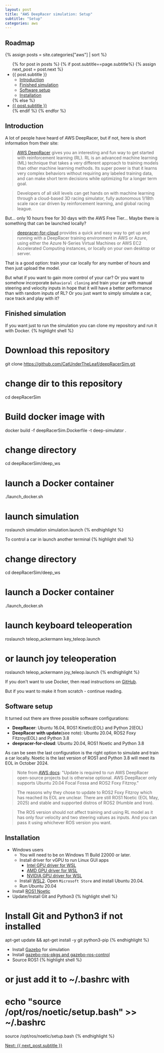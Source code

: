 ```yaml
---
layout: post
title: "AWS DeepRacer simulation: Setup"
subtitle: "Setup"
categories: aws
---
```

## Roadmap
{% assign posts = site.categories["aws"] | sort %}
<ul>
    {% for post in posts %}
      {% if post.subtitle==page.subtitle%}
      {% assign next_post = post.next %}
         <li>{{ post.subtitle }}
            <ul>
               <li><a href="#introduction">Introduction</a></li>
               <li><a href="#finished-simulation">Finished simulation</a></li>
               <li><a href="#software-setup">Software setup</a></li>
               <li><a href="#installation">Installation</a></li>
            </ul>
         </li>
      {% else %}
         <li><a href="{{ post.url }}">{{ post.subtitle }}</a></li>
      {% endif %}
    {% endfor %}
</ul>

## Introduction

A lot of people have heard of AWS DeepRacer, but if not, here is short information from their site:
> [AWS DeepRacer](https://aws.amazon.com/deepracer/?nc=sn&loc=0) gives you an interesting and fun way to get started with reinforcement learning (RL). RL is an advanced machine learning (ML) technique that takes a very different approach to training models than other machine learning methods. Its super power is that it learns very complex behaviors without requiring any labeled training data, and can make short term decisions while optimizing for a longer term goal.

> Developers of all skill levels can get hands on with machine learning through a cloud-based 3D racing simulator, fully autonomous 1/18th scale race car driven by reinforcement learning, and global racing league.

But... only 10 hours free for 30 days with the AWS Free Tier... Maybe there is something that can be launched locally?

> [deepracer-for-cloud](https://aws-deepracer-community.github.io/deepracer-for-cloud/) provides a quick and easy way to get up and running with a DeepRacer training environment in AWS or Azure, using either the Azure N-Series Virtual Machines or AWS EC2 Accelerated Computing instances, or locally on your own desktop or server.

That is a good option: train your car locally for any number of hours and then just upload the model.

But what if you want to gain more control of your car? Or you want to somehow incorporate `Behavioral cloning` and train your car with manual steering and velocity inputs in hope that it will have a better performance than with random inputs of RL? Or you just want to simply simulate a car, race track and play with it?

## Finished simulation

If you want just to run the simulation you can clone my repository and run it with Docker.
{% highlight shell %}
# Download this repository
git clone https://github.com/CatUnderTheLeaf/deepRacerSim.git

# change dir to this repository
cd deepRacerSim

# Build docker image with
docker build -f deepRacerSim.Dockerfile -t deep-simulator .

# change directory
cd deepRacerSim/deep_ws

# launch a Docker container
./launch_docker.sh

# launch simulation
roslaunch simulation simulation.launch
{% endhighlight %}

To control a car in launch another terminal
{% highlight shell %}
# change directory
cd deepRacerSim/deep_ws

# launch a Docker container
./launch_docker.sh

# launch keyboard teleoperation
roslaunch teleop_ackermann key_teleop.launch

# or launch joy teleoperation
roslaunch teleop_ackermann joy_teleop.launch
{% endhighlight %}

If you don't want to use Docker, then read instructions on [GitHub](https://github.com/CatUnderTheLeaf/deepRacerSim).

But if you want to make it from scratch - continue reading. 

## Software setup

It turned out there are three possible software configurations:

- __DeepRacer__: Ubuntu 16.04, ROS1 Kinetic(EOL) and Python 2(EOL)
- __DeepRacer with update__(see note): Ubuntu 20.04, ROS2 Foxy Fitzroy(EOL) and Python 3.8
- __deepracer-for-cloud__: Ubuntu 20.04, ROS1 Noetic and Python 3.8

As can be seen the last configuration is the right option to simulate and train a car locally. Noetic is the last version of ROS1 and Python 3.8 will meet its EOL in October 2024.

> Note from [AWS docs](https://docs.aws.amazon.com/deepracer/latest/developerguide/deepracer-ubuntu-update.html): "Update is required to run AWS DeepRacer open-source projects but is otherwise optional. AWS DeepRacer only supports Ubuntu 20.04 Focal Fossa and ROS2 Foxy Fitzroy."

> The reasons why they chose to update to ROS2 Foxy Fitzroy which has reached its EOL are unclear. There are still ROS1 Noetic (EOL May, 2025) and stable and supported distros of ROS2 (Humble and Iron).

> The ROS version should not affect training and using RL model as it has only four velocity and two steering values as inputs. And you can pass it using whichever ROS version you want.

## Installation

- Windows users
   - You will need to be on Windows 11 Build 22000 or later.
   - Install driver for vGPU to run Linux GUI apps
      * [Intel GPU driver for WSL](https://www.intel.com/content/www/us/en/download/19344/intel-graphics-windows-10-windows-11-dch-drivers.html)
      * [AMD GPU driver for WSL](https://www.amd.com/en/support/kb/release-notes/rn-rad-win-wsl-support)
      * [NVIDIA GPU driver for WSL](https://developer.nvidia.com/cuda/wsl)
   - Install [WSL2](https://learn.microsoft.com/en-us/windows/wsl/install). Open `Microsoft Store` and install Ubuntu 20.04.
   - Run Ubuntu 20.04
- Install [ROS1 Noetic](http://wiki.ros.org/noetic/Installation)
- Update/Install Git and Python3
{% highlight shell %}
# Install Git and Python3 if not installed
apt-get update && apt-get install -y git python3-pip
{% endhighlight %}
- Install [Gazebo](https://classic.gazebosim.org/tutorials?tut=install_ubuntu&cat=install) for simulation
- Install [gazebo-ros-pkgs and gazebo-ros-control](https://classic.gazebosim.org/tutorials?tut=ros_installing)
- Source ROS1
{% highlight shell %}
# or just add it to ~/.bashrc with
# echo "source /opt/ros/noetic/setup.bash" >> ~/.bashrc
source /opt/ros/noetic/setup.bash
{% endhighlight %}

<a href="{{next_post.url | escape}}">Next: {{ next_post.subtitle }}</a>